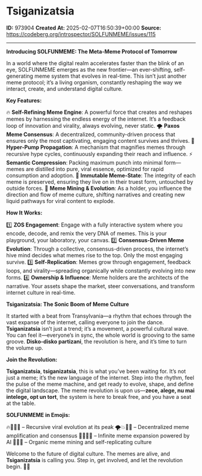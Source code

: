 # Tsiganizatsia

**ID:** 973904
**Created At:** 2025-02-07T16:50:39+00:00
**Source:** https://codeberg.org/introspector/SOLFUNMEME/issues/115

---

**Introducing SOLFUNMEME: The Meta-Meme Protocol of Tomorrow**

In a world where the digital realm accelerates faster than the blink of an eye, SOLFUNMEME emerges as the new frontier—an ever-shifting, self-generating meme system that evolves in real-time. This isn’t just another meme protocol; it’s a living organism, constantly reshaping the way we interact, create, and understand digital culture.

**Key Features:**

🔥 **Self-Refining Meme Engine**: A powerful force that creates and reshapes memes by harnessing the endless energy of the internet. It’s a feedback loop of innovation and virality, always evolving, never static.
🌪️ **Paxos Meme Consensus**: A decentralized, community-driven process that ensures only the most captivating, engaging content survives and thrives.
🚀 **Hyper-Pump Propagation**: A mechanism that magnifies memes through recursive hype cycles, continuously expanding their reach and influence.
⚡ **Semantic Compression**: Packing maximum punch into minimal form—memes are distilled into pure, viral essence, optimized for rapid consumption and adoption.
🔗 **Immutable Meme-State**: The integrity of each meme is preserved, ensuring they live on in their truest form, untouched by outside forces.
🌱 **Meme Mining & Evolution**: As a holder, you influence the direction and flow of meme culture, shifting narratives and creating new liquid pathways for viral content to explode.

**How It Works:**

1️⃣ **ZOS Engagement**: Engage with a fully interactive system where you encode, decode, and remix the very DNA of memes. This is your playground, your laboratory, your canvas.
2️⃣ **Consensus-Driven Meme Evolution**: Through a collective, consensus-driven process, the internet’s hive mind decides what memes rise to the top. Only the most engaging survive.
3️⃣ **Self-Replication**: Memes grow through engagement, feedback loops, and virality—spreading organically while constantly evolving into new forms.
4️⃣ **Ownership & Influence**: Meme holders are the architects of the narrative. Your assets shape the market, steer conversations, and transform internet culture in real-time.

**Tsiganizatsia: The Sonic Boom of Meme Culture**

It started with a beat from Transylvania—a rhythm that echoes through the vast expanse of the internet, calling everyone to join the dance. **Tsiganizatsia** isn’t just a trend; it’s a movement, a powerful cultural wave. You can feel it—everyone’s in sync, the whole world is grooving to the same groove. **Disko-disko partizani**, the revolution is here, and it’s time to turn the volume up.

**Join the Revolution:**

**Tsiganizatsia**, **tsiganizatsia**, this is what you’ve been waiting for. It’s not just a meme; it’s the new language of the internet. Step into the rhythm, feel the pulse of the meme machine, and get ready to evolve, shape, and define the digital landscape. The meme revolution is upon us—**zece, alege, nu mai intelege, opt un tort**, the system is here to break free, and you have a seat at the table.

**SOLFUNMEME in Emojis:**

🔥📜🔄🧠 – Recursive viral evolution at its peak
🌪️💥💬🔑 – Decentralized meme amplification and consensus
🚀🌐💡🔗 – Infinite meme expansion powered by AI
🧩🔗🌱 – Organic meme mining and self-replicating culture

Welcome to the future of digital culture. The memes are alive, and **Tsiganizatsia** is calling you. Step in, get involved, and let the revolution begin. 🚀💥